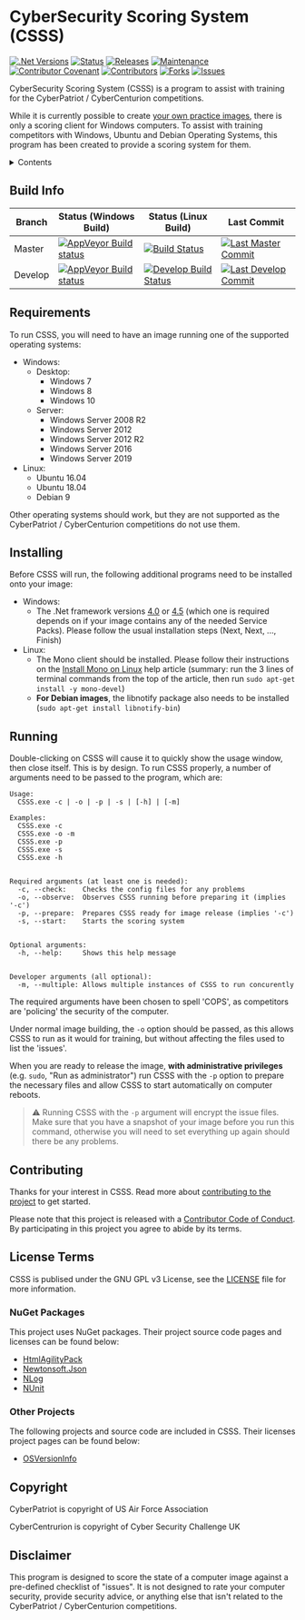 # CyberSecurity Scoring System (CSSS)

[![.Net Versions](https://img.shields.io/badge/.Net%20Versions-4.0|4.5|4.6|4.7|4.8-blue.svg)]()
[![Status](https://img.shields.io/badge/status-Pre%20Release-red.svg)]()
[![Releases](https://img.shields.io/github/v/release/stuajnht/CSSS?include_prereleases)]()
[![Maintenance](https://img.shields.io/maintenance/yes/2019.svg)]()
[![Contributor Covenant](https://img.shields.io/badge/Contributor%20Covenant-v1.4%20adopted-ff69b4.svg)](CODE_OF_CONDUCT.md)  <!-- [![Known Vulnerabilities](https://snyk.io/test/github/stuajnht/CSSS/badge.svg?targetFile=CSSS.sln)](https://snyk.io/test/github/stuajnht/CSSS?targetFile=CSSS.sln) -->
[![Contributors](https://img.shields.io/github/contributors/stuajnht/CSSS.svg)]()
[![Forks](https://img.shields.io/github/forks/stuajnht/CSSS.svg)](https://github.com/stuajnht/CSSS/network/members)
[![Issues](https://img.shields.io/github/issues/stuajnht/CSSS.svg)](https://github.com/stuajnht/CSSS/issues)

CyberSecurity Scoring System (CSSS) is a program to assist with training for the CyberPatriot / CyberCenturion competitions.

While it is currently possible to create [your own practice images](https://www.uscyberpatriot.org/competition/training-materials/practice-images), there is only a scoring client for Windows computers. To assist with training competitors with Windows, Ubuntu and Debian Operating Systems, this program has been created to provide a scoring system for them.

<details>
  <summary>Contents</summary>

  * [Build Info](#build-info)
  * [Requirements](#requirements)
  * [Installing](#installing)
  * [Running](#running)
  * [Contributing](#contributing)
  * [License Terms](#license-terms)
    * [NuGet Packages](#nuget-packages)
    * [Other Projects](#other-projects)
  * [Copyright](#copyright)
  * [Disclaimer](#disclaimer)
</details>

## Build Info
|Branch|Status (Windows Build)|Status (Linux Build)|Last Commit|
|---|---|---|---|
|Master|[![AppVeyor Build status](https://img.shields.io/appveyor/ci/stuajnht/CSSS?label=AppVeyor%20Build)](https://ci.appveyor.com/project/stuajnht/csss)|[![Build Status](https://img.shields.io/travis/stuajnht/CSSS.svg?label=Travis%20Build)](https://travis-ci.org/stuajnht/CSSS)|[![Last Master Commit](https://img.shields.io/github/last-commit/stuajnht/CSSS.svg)]()
|Develop|[![AppVeyor Build status](https://img.shields.io/appveyor/ci/stuajnht/CSSS/develop?label=AppVeyor%20Build)](https://ci.appveyor.com/project/stuajnht/csss/history?branch=develop)|[![Develop Build Status](https://img.shields.io/travis/stuajnht/CSSS/develop?label=Travis%20Build)](https://travis-ci.org/stuajnht/CSSS/branches)|[![Last Develop Commit](https://img.shields.io/github/last-commit/stuajnht/CSSS/develop.svg)]()

## Requirements
To run CSSS, you will need to have an image running one of the supported operating systems:
  * Windows:
    * Desktop:
      * Windows 7
      * Windows 8
      * Windows 10
    * Server:
      * Windows Server 2008 R2
      * Windows Server 2012
      * Windows Server 2012 R2
      * Windows Server 2016
      * Windows Server 2019
  * Linux:
    * Ubuntu 16.04
    * Ubuntu 18.04
    * Debian 9

Other operating systems should work, but they are not supported as the CyberPatriot / CyberCenturion competitions do not use them.

## Installing
Before CSSS will run, the following additional programs need to be installed onto your image:
  * Windows:
    * The .Net framework versions [4.0](https://www.microsoft.com/en-gb/download/details.aspx?id=17718) or [4.5](https://www.microsoft.com/en-gb/download/details.aspx?id=42642) (which one is required depends on if your image contains any of the needed Service Packs). Please follow the usual installation steps (Next, Next, ..., Finish)
  * Linux:
    * The Mono client should be installed. Please follow their instructions on the [Install Mono on Linux](http://www.mono-project.com/docs/getting-started/install/linux/) help article (summary: run the 3 lines of terminal commands from the top of the article, then run `sudo apt-get install -y mono-devel`)
    * __For Debian images__, the libnotify package also needs to be installed (`sudo apt-get install libnotify-bin`)

## Running
Double-clicking on CSSS will cause it to quickly show the usage window, then close itself. This is by design. To run CSSS properly, a number of arguments need to be passed to the program, which are:
```
Usage:
  CSSS.exe -c | -o | -p | -s | [-h] | [-m]

Examples:
  CSSS.exe -c
  CSSS.exe -o -m
  CSSS.exe -p
  CSSS.exe -s
  CSSS.exe -h


Required arguments (at least one is needed):
  -c, --check:    Checks the config files for any problems
  -o, --observe:  Observes CSSS running before preparing it (implies '-c')
  -p, --prepare:  Prepares CSSS ready for image release (implies '-c')
  -s, --start:    Starts the scoring system


Optional arguments:
  -h, --help:     Shows this help message


Developer arguments (all optional):
  -m, --multiple: Allows multiple instances of CSSS to run concurently
```

The required arguments have been chosen to spell 'COPS', as competitors are 'policing' the security of the computer.

Under normal image building, the `-o` option should be passed, as this allows CSSS to run as it would for training, but without affecting the files used to list the 'issues'.

When you are ready to release the image, __with administrative privileges__ (e.g. `sudo`, "Run as administrator") run CSSS with the `-p` option to prepare the necessary files and allow CSSS to start automatically on computer reboots.
> :warning: Running CSSS with the `-p` argument will encrypt the issue files. Make sure that you have a snapshot of your image before you run this command, otherwise you will need to set everything up again should there be any problems.

## Contributing
Thanks for your interest in CSSS. Read more about [contributing to the project](CONTRIBUTING.md) to get started.

Please note that this project is released with a [Contributor Code of Conduct](#CODE_OF_CONDUCT.md). By participating in this project you agree to abide by its terms.

## License Terms
CSSS is publised under the GNU GPL v3 License, see the [LICENSE](LICENSE.md) file for more information.

### NuGet Packages
This project uses NuGet packages. Their project source code pages and licenses can be found below:
* [HtmlAgilityPack](https://htmlagilitypack.codeplex.com/)
* [Newtonsoft.Json](http://www.newtonsoft.com/json)
* [NLog](http://nlog-project.org/)
* [NUnit](https://www.nunit.org/)

### Other Projects
The following projects and source code are included in CSSS. Their licenses project pages can be found below:
* [OSVersionInfo](https://www.codeproject.com/Articles/73000/Getting-Operating-System-Version-Info-Even-for-Win)

## Copyright
CyberPatriot is copyright of US Air Force Association

CyberCentrurion is copyright of Cyber Security Challenge UK

## Disclaimer
This program is designed to score the state of a computer image against a pre-defined checklist of "issues". It is not designed to rate your computer security, provide security advice, or anything else that isn't related to the CyberPatriot / CyberCenturion competitions.
